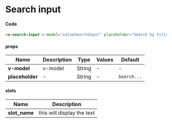 # Search input

<Demo componentName="examples-search-input-doc" />

#### Code
```html
<o-search-input v-model="valueSearchInput" placeholder="Search by title..." />
```

#### props

|Name|Description|Type|Values|Default|
|---|---|---|---|---|
|**v-model**| v-model |String|-|-|
|**placeholder**|- |String|-|`Search...`|

#### slots

|Name|Description|
|---|---|
|**slot_name**|this will display the text|

<portal-target name="octo-modals" transition="o-modal-transition" multiple />
<portal-target name="octo-datepicker" />